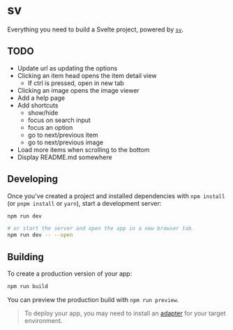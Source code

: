 # sv

Everything you need to build a Svelte project, powered by [`sv`](https://github.com/sveltejs/cli).

## TODO

- Update url as updating the options
- Clicking an item head opens the item detail view
    - If ctrl is pressed, open in new tab
- Clicking an image opens the image viewer
- Add a help page
- Add shortcuts
  - show/hide
  - focus on search input
  - focus an option
  - go to next/previous item
  - go to next/previous image
- Load more items when scrolling to the bottom
- Display README.md somewhere


## Developing

Once you've created a project and installed dependencies with `npm install` (or `pnpm install` or `yarn`), start a development server:

```bash
npm run dev

# or start the server and open the app in a new browser tab
npm run dev -- --open
```

## Building

To create a production version of your app:

```bash
npm run build
```

You can preview the production build with `npm run preview`.

> To deploy your app, you may need to install an [adapter](https://svelte.dev/docs/kit/adapters) for your target environment.
